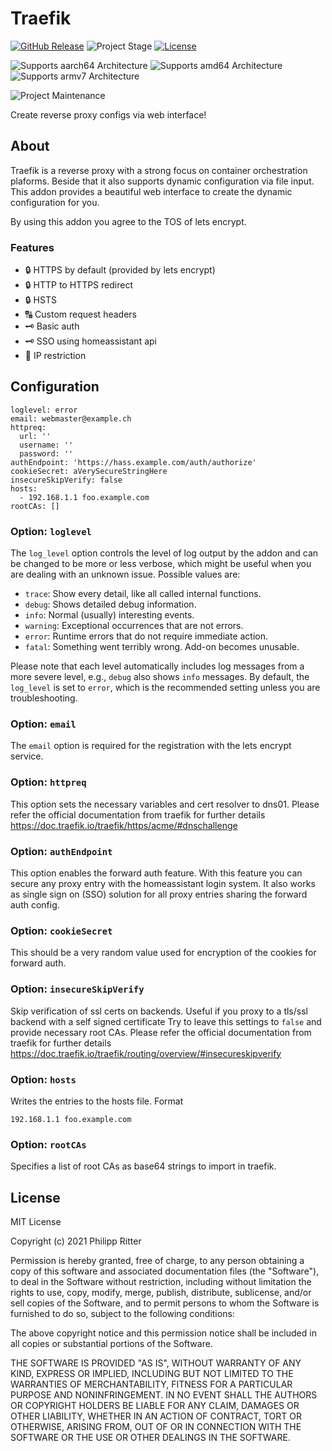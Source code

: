 # Traefik

[![GitHub Release][releases-shield]][releases]
![Project Stage][project-stage-shield]
[![License][license-shield]](LICENSE.md)

![Supports aarch64 Architecture][aarch64-shield]
![Supports amd64 Architecture][amd64-shield]
![Supports armv7 Architecture][armv7-shield]

![Project Maintenance][maintenance-shield]


Create reverse proxy configs via web interface!

## About

Traefik is a reverse proxy with a strong focus on container orchestration plaforms. Beside that it also supports
dynamic configuration via file input. This addon provides a beautiful web interface to create the
dynamic configuration for you.

By using this addon you agree to the TOS of lets encrypt.

### Features

* 🔒 HTTPS by default (provided by lets encrypt)
* 🔒 HTTP to HTTPS redirect
* 🔒 HSTS
* 🔠 Custom request headers
* 🗝️ Basic auth
* 🗝️ SSO using homeassistant api
* 🚪 IP restriction

## Configuration
```
loglevel: error
email: webmaster@example.ch
httpreq:
  url: ''
  username: ''
  password: ''
authEndpoint: 'https://hass.example.com/auth/authorize'
cookieSecret: aVerySecureStringHere
insecureSkipVerify: false
hosts:
  - 192.168.1.1 foo.example.com
rootCAs: []
```
### Option: ```loglevel```
The `log_level` option controls the level of log output by the addon and can
be changed to be more or less verbose, which might be useful when you are
dealing with an unknown issue. Possible values are:

- `trace`: Show every detail, like all called internal functions.
- `debug`: Shows detailed debug information.
- `info`: Normal (usually) interesting events.
- `warning`: Exceptional occurrences that are not errors.
- `error`:  Runtime errors that do not require immediate action.
- `fatal`: Something went terribly wrong. Add-on becomes unusable.

Please note that each level automatically includes log messages from a
more severe level, e.g., `debug` also shows `info` messages. By default,
the `log_level` is set to `error`, which is the recommended setting unless
you are troubleshooting.

### Option: ```email```
The `email` option is required for the registration with the lets encrypt service.

### Option: ```httpreq```
This option sets the necessary variables and cert resolver to dns01.
Please refer the official documentation from traefik for further details https://doc.traefik.io/traefik/https/acme/#dnschallenge

### Option: ```authEndpoint```
This option enables the forward auth feature. With this feature you can secure any proxy entry with the homeassistant login system.
It also works as single sign on (SSO) solution for all proxy entries sharing the forward auth config.

### Option: ```cookieSecret```
This should be a very random value used for encryption of the cookies for forward auth.

### Option: ```insecureSkipVerify```
Skip verification of ssl certs on backends. Useful if you proxy to a tls/ssl backend with a self signed certificate
Try to leave this settings to `false` and provide necessary root CAs.
Please refer the official documentation from traefik for further details https://doc.traefik.io/traefik/routing/overview/#insecureskipverify

### Option: ```hosts```
Writes the entries to the hosts file.
Format
```
192.168.1.1 foo.example.com
```

### Option: ```rootCAs```
Specifies a list of root CAs as base64 strings to import in traefik.

## License

MIT License

Copyright (c) 2021 Philipp Ritter

Permission is hereby granted, free of charge, to any person obtaining a copy
of this software and associated documentation files (the "Software"), to deal
in the Software without restriction, including without limitation the rights
to use, copy, modify, merge, publish, distribute, sublicense, and/or sell
copies of the Software, and to permit persons to whom the Software is
furnished to do so, subject to the following conditions:

The above copyright notice and this permission notice shall be included in all
copies or substantial portions of the Software.

THE SOFTWARE IS PROVIDED "AS IS", WITHOUT WARRANTY OF ANY KIND, EXPRESS OR
IMPLIED, INCLUDING BUT NOT LIMITED TO THE WARRANTIES OF MERCHANTABILITY,
FITNESS FOR A PARTICULAR PURPOSE AND NONINFRINGEMENT. IN NO EVENT SHALL THE
AUTHORS OR COPYRIGHT HOLDERS BE LIABLE FOR ANY CLAIM, DAMAGES OR OTHER
LIABILITY, WHETHER IN AN ACTION OF CONTRACT, TORT OR OTHERWISE, ARISING FROM,
OUT OF OR IN CONNECTION WITH THE SOFTWARE OR THE USE OR OTHER DEALINGS IN THE
SOFTWARE.

[aarch64-shield]: https://img.shields.io/badge/aarch64-yes-green.svg
[amd64-shield]: https://img.shields.io/badge/amd64-yes-green.svg
[armv7-shield]: https://img.shields.io/badge/armv7-yes-green.svg
[license-shield]: https://img.shields.io/github/license/pheelee/hassio-addon-traefik.svg
[maintenance-shield]: https://img.shields.io/maintenance/yes/2020.svg
[project-stage-shield]: https://img.shields.io/badge/project%20stage-stable-green.svg
[releases-shield]: https://img.shields.io/github/release/pheelee/hassio-addon-traefik.svg
[releases]: https://github.com/pheelee/hassio-addon-traefik/releases
[repository]: https://github.com/pheelee/hassio